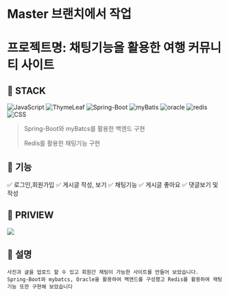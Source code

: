 # Master 브랜치에서 작업

# 프로젝트명: 채팅기능을 활용한 여행 커뮤니티 사이트


## :muscle: STACK

![JavaScript](https://img.shields.io/badge/javascript-%23323330.svg?style=for-the-badge&logo=javascript&logoColor=%23F7DF1E)
![ThymeLeaf](https://img.shields.io/badge/ThymeLeaf-%2320232a.svg?style=for-the-badge&logo=ThymeLeaf&logoColor=%2361DAFB)
![Spring-Boot](https://img.shields.io/badge/springboot-%23593d88.svg?style=for-the-badge&logo=springboot&logoColor=white)
![myBatis](https://img.shields.io/badge/myBatis-6DA55F?style=for-the-badge&logo=myBatis&logoColor=white)
![oracle](https://img.shields.io/badge/oracle-%234ea94b.svg?style=for-the-badge&logo=oracle&logoColor=white)
![redis](https://img.shields.io/badge/redis-%23FF9900.svg?style=for-the-badge&logo=redis&logoColor=white)
![CSS](https://img.shields.io/badge/CSS-%23FF9900.svg?style=for-the-badge&logo=CSS&logoColor=white)

> Spring-Boot와 myBatcs를 활용한 백엔드 구현
>
> Redis를 활용한 채팅기능 구현
>

## :large_blue_circle: 기능

:white_check_mark: 로그인,회원가입
:white_check_mark: 게시글 작성, 보기
:white_check_mark: 채팅기능
:white_check_mark: 게시글 좋아요
:white_check_mark: 댓글보기 및 작성

## :red_circle: PRIVIEW

<img src="https://user-images.githubusercontent.com/87364146/165499828-8f2e6647-ade2-4718-8faf-9d6f1a34ff15.png">


## :large_blue_circle: 설명

```
사진과 글을 업로드 할 수 있고 회원간 채팅이 가능한 사이트를 만들어 보았습니다.
Spring-Boot와 mybatcs, Oracle을 활용하여 백엔드를 구성했고 Redis를 활용하여 채팅기능 또한 구현해 보았습니다
```
